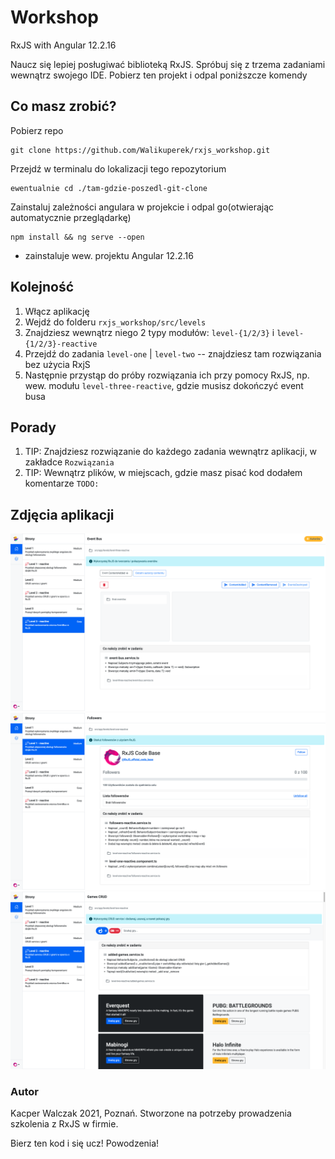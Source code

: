 # Workshop
RxJS with Angular 12.2.16

Naucz się lepiej posługiwać biblioteką RxJS. Spróbuj się z trzema zadaniami wewnątrz swojego IDE.
Pobierz ten projekt i odpal poniższcze komendy

## Co masz zrobić?

Pobierz repo
```
git clone https://github.com/Walikuperek/rxjs_workshop.git
```

Przejdź w terminalu do lokalizacji tego repozytorium
```
ewentualnie cd ./tam-gdzie-poszedl-git-clone
```

Zainstaluj zależności angulara w projekcie i odpal go(otwierając automatycznie przeglądarkę)
```
npm install && ng serve --open
```
* zainstaluje wew. projektu Angular 12.2.16


## Kolejność
1. Włącz aplikację
2. Wejdź do folderu `rxjs_workshop/src/levels`
3. Znajdziesz wewnątrz niego 2 typy modułów: `level-{1/2/3}` i `level-{1/2/3}-reactive`
4. Przejdź do zadania `level-one` | `level-two` -- znajdziesz tam rozwiązania bez użycia RxjS
5. Następnie przystąp do próby rozwiązania ich przy pomocy RxJS, np. wew. modułu `level-three-reactive`, gdzie musisz dokończyć event busa

## Porady
1. TIP: Znajdziesz rozwiązanie do każdego zadania wewnątrz aplikacji, w zakładce `Rozwiązania`
2. TIP: Wewnątrz plików, w miejscach, gdzie masz pisać kod dodałem komentarze `TODO:`

## Zdjęcia aplikacji
![Zadanie 3](/src/assets/img/zadanie_event-bus_3.png)
![Zadanie 1](/src/assets/img/zadanie_1_reactive.png)
![Zadanie 2](/src/assets/img/zadanie_2_reactive.png)

### Autor
Kacper Walczak 2021, Poznań.
Stworzone na potrzeby prowadzenia szkolenia z RxJS w firmie.

Bierz ten kod i się ucz! Powodzenia!
